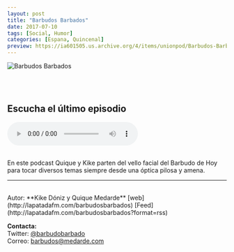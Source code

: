 ```yaml
---
layout: post
title: "Barbudos Barbados"
date: 2017-07-10
tags: [Social, Humor]
categories: [Espana, Quincenal]
preview: https://ia601505.us.archive.org/4/items/unionpod/Barbudos-Barbados-300.png
---
```


![Barbudos Barbados](https://ia601505.us.archive.org/4/items/unionpod/Barbudos-Barbados-500.png)

<br/>
<br/>

## Escucha el último episodio

<!--reproductor-feed=http://lapatadafm.com/barbudosbarbados?format=rss-->
<!--reproductor-start-->
<audio id="audio" preload="auto" controls="" src="http://static1.squarespace.com/static/577fb181197aead0eb96ef42/t/5ad6eb5688251b1b91eabda6/1524034529898/Barbudos+Barbados+%2317.mp3"></audio>
<!--reproductor-end-->

<br/>  
En este podcast Quique y Kike parten del vello facial del Barbudo de Hoy para tocar diversos temas siempre desde una óptica pilosa y amena.

_ _ _
<br>
Autor: **Kike Dóniz y Quique Medarde**  
[web](http://lapatadafm.com/barbudosbarbados)  
[Feed](http://lapatadafm.com/barbudosbarbados?format=rss)  


**Contacta:**  
Twitter: [@barbudobarbado](https://twitter.com/barbudobarbado)  
Correo: [barbudos@medarde.com](mailto:barbudos@medarde.com)  

